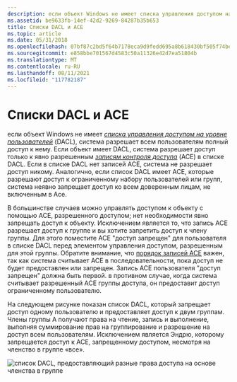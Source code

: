```yaml
---
description: если объект Windows не имеет списка управления доступом на уровне пользователей (DACL), система разрешает всем пользователям полный доступ к нему.
ms.assetid: be9633fb-14ef-42d2-9269-84287b35b653
title: Списки DACL и ACE
ms.topic: article
ms.date: 05/31/2018
ms.openlocfilehash: 07bf87c2bd5f64b7178eca9d9fedd695a8b618430bf505f74be297780e48f774
ms.sourcegitcommit: e858bbe701567d4583c50a11326e42d7ea51804b
ms.translationtype: MT
ms.contentlocale: ru-RU
ms.lasthandoff: 08/11/2021
ms.locfileid: "117782187"
---
```

# <a name="dacls-and-aces"></a>Списки DACL и ACE

если объект Windows не имеет [*списка управления доступом на уровне пользователей*](/windows/desktop/SecGloss/d-gly) (DACL), система разрешает всем пользователям полный доступ к нему. Если объект имеет DACL, система разрешает доступ только к явно разрешенным [*записям контроля доступа*](/windows/desktop/SecGloss/a-gly) (ACE) в списке DACL. Если в списке DACL нет записей ACE, система не разрешает доступ никому. Аналогично, если список DACL имеет ACE, которые разрешают доступ к ограниченному набору пользователей или групп, система неявно запрещает доступ ко всем доверенным лицам, не включенным в Ace.

В большинстве случаев можно управлять доступом к объекту с помощью ACE, разрешенного доступом; нет необходимости явно запрещать доступ к объекту. Исключением является то, что запись ACE разрешает доступ к группе и вы хотите запретить доступ к члену группы. Для этого поместите ACE "доступ запрещен" для пользователя в списке DACL перед элементом управления доступом, разрешенным для этой группы. Обратите внимание, что [порядок записей ACE](order-of-aces-in-a-dacl.md) важен, так как система считывает ACE в последовательности, пока доступ не будет предоставлен или запрещен. Запись ACE пользователя "доступ запрещен" должна быть первой. в противном случае, когда система считывает разрешенный ACE группы доступа, он предоставит доступ ограниченному пользователю.

На следующем рисунке показан список DACL, который запрещает доступ одному пользователю и предоставляет доступ к двум группам. Члены группы A получают права на чтение, запись и выполнение, выполняя суммирование прав на группирование и разрешение на доступ всем пользователям. Исключением является Эндрю, которому запрещается доступ к ACE, запрещенному доступом, несмотря на членство в группе «все».

![список DACL, предоставляющий разные права доступа на основе членства в группе](images/accctrl1.png)

 

 
